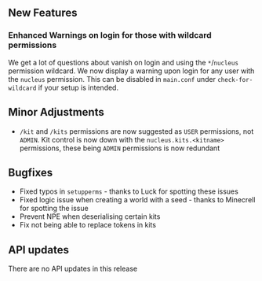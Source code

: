 ## New Features

### Enhanced Warnings on login for those with wildcard permissions

We get a lot of questions about vanish on login and using the `*`/`nucleus` permission wildcard. We now display a warning upon login
for any user with the `nucleus` permission. This can be disabled in `main.conf` under `check-for-wildcard` if your setup is intended.  

## Minor Adjustments

* `/kit` and `/kits` permissions are now suggested as `USER` permissions, not `ADMIN`. Kit control is now down with the `nucleus.kits.<kitname>` 
permissions, these being `ADMIN` permissions is now redundant

## Bugfixes

* Fixed typos in `setupperms`  - thanks to Luck for spotting these issues
* Fixed logic issue when creating a world with a seed - thanks to Minecrell for spotting the issue
* Prevent NPE when deserialising certain kits
* Fix not being able to replace tokens in kits

## API updates

There are no API updates in this release